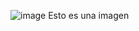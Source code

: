 ![image](https://github.com/user-attachments/assets/8a7a84f9-02b6-48f9-9d52-e2573f509bb7)
Esto es una imagen
